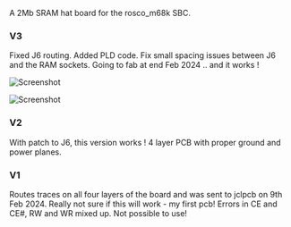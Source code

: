 A 2Mb SRAM hat board for the rosco_m68k SBC.

### V3
Fixed J6 routing. 
Added PLD code. 
Fix small spacing issues between J6 and the RAM sockets. 
Going to fab at end Feb 2024 .. and it works !

![Screenshot](screenshot1.png)

![Screenshot](screenshot2.png)

### V2
With patch to J6, this version works ! 
4 layer PCB with proper ground and power planes. 

### V1 
Routes traces on all four layers of the board and was sent to jclpcb on 9th Feb 2024. Really not sure if this will work - my first pcb! 
Errors in CE and CE#, RW and WR mixed up. 
Not possible to use! 
